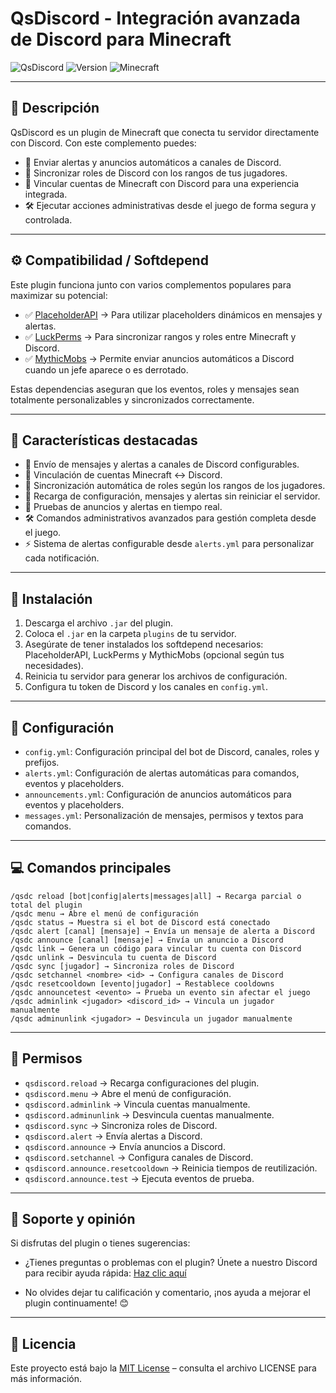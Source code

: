 # QsDiscord - Integración avanzada de Discord para Minecraft

![QsDiscord](https://img.shields.io/badge/QsDiscord-Discord%20Integration-blue?style=flat-square)
![Version](https://img.shields.io/badge/version-1.0.0-green)
![Minecraft](https://img.shields.io/badge/Minecraft-1.20-blue)

---

## 📖 Descripción

QsDiscord es un plugin de Minecraft que conecta tu servidor directamente con Discord.
Con este complemento puedes:

* 📢 Enviar alertas y anuncios automáticos a canales de Discord.
* 🔧 Sincronizar roles de Discord con los rangos de tus jugadores.
* 🔗 Vincular cuentas de Minecraft con Discord para una experiencia integrada.
* 🛠 Ejecutar acciones administrativas desde el juego de forma segura y controlada.

---

## ⚙️ Compatibilidad / Softdepend

Este plugin funciona junto con varios complementos populares para maximizar su potencial:

* ✅ [PlaceholderAPI](https://www.spigotmc.org/resources/placeholderapi.6245/) → Para utilizar placeholders dinámicos en mensajes y alertas.
* ✅ [LuckPerms](https://www.spigotmc.org/resources/luckperms.28140/) → Para sincronizar rangos y roles entre Minecraft y Discord.
* ✅ [MythicMobs](https://www.spigotmc.org/resources/mythicmobs.5702/) → Permite enviar anuncios automáticos a Discord cuando un jefe aparece o es derrotado.

Estas dependencias aseguran que los eventos, roles y mensajes sean totalmente personalizables y sincronizados correctamente.

---

## 🌟 Características destacadas

* 📨 Envío de mensajes y alertas a canales de Discord configurables.
* 🔗 Vinculación de cuentas Minecraft ↔ Discord.
* 👑 Sincronización automática de roles según los rangos de los jugadores.
* 🔄 Recarga de configuración, mensajes y alertas sin reiniciar el servidor.
* 🧪 Pruebas de anuncios y alertas en tiempo real.
* 🛠 Comandos administrativos avanzados para gestión completa desde el juego.
* ⚡ Sistema de alertas configurable desde `alerts.yml` para personalizar cada notificación.

---

## 📂 Instalación

1. Descarga el archivo `.jar` del plugin.
2. Coloca el `.jar` en la carpeta `plugins` de tu servidor.
3. Asegúrate de tener instalados los softdepend necesarios: PlaceholderAPI, LuckPerms y MythicMobs (opcional según tus necesidades).
4. Reinicia tu servidor para generar los archivos de configuración.
5. Configura tu token de Discord y los canales en `config.yml`.

---

## 📝 Configuración

* `config.yml`: Configuración principal del bot de Discord, canales, roles y prefijos.
* `alerts.yml`: Configuración de alertas automáticas para comandos, eventos y placeholders.
* `announcements.yml`: Configuración de anuncios automáticos para eventos y placeholders.
* `messages.yml`: Personalización de mensajes, permisos y textos para comandos.

---

## 💻 Comandos principales

```
/qsdc reload [bot|config|alerts|messages|all] → Recarga parcial o total del plugin
/qsdc menu → Abre el menú de configuración
/qsdc status → Muestra si el bot de Discord está conectado
/qsdc alert [canal] [mensaje] → Envía un mensaje de alerta a Discord
/qsdc announce [canal] [mensaje] → Envía un anuncio a Discord
/qsdc link → Genera un código para vincular tu cuenta con Discord
/qsdc unlink → Desvincula tu cuenta de Discord
/qsdc sync [jugador] → Sincroniza roles de Discord
/qsdc setchannel <nombre> <id> → Configura canales de Discord
/qsdc resetcooldown [evento|jugador] → Restablece cooldowns
/qsdc announcetest <evento> → Prueba un evento sin afectar el juego
/qsdc adminlink <jugador> <discord_id> → Vincula un jugador manualmente
/qsdc adminunlink <jugador> → Desvincula un jugador manualmente
```

---

## 🔐 Permisos

* `qsdiscord.reload` → Recarga configuraciones del plugin.
* `qsdiscord.menu` → Abre el menú de configuración.
* `qsdiscord.adminlink` → Vincula cuentas manualmente.
* `qsdiscord.adminunlink` → Desvincula cuentas manualmente.
* `qsdiscord.sync` → Sincroniza roles de Discord.
* `qsdiscord.alert` → Envía alertas a Discord.
* `qsdiscord.announce` → Envía anuncios a Discord.
* `qsdiscord.setchannel` → Configura canales de Discord.
* `qsdiscord.announce.resetcooldown` → Reinicia tiempos de reutilización.
* `qsdiscord.announce.test` → Ejecuta eventos de prueba.

---

## 💬 Soporte y opinión

Si disfrutas del plugin o tienes sugerencias:

* ¿Tienes preguntas o problemas con el plugin?
  Únete a nuestro Discord para recibir ayuda rápida: [Haz clic aquí](https://discord.com/invite/KuyqQmgpx2)

* No olvides dejar tu calificación y comentario, ¡nos ayuda a mejorar el plugin continuamente! 😊

---

## 📄 Licencia

Este proyecto está bajo la [MIT License](LICENSE) – consulta el archivo LICENSE para más información.

